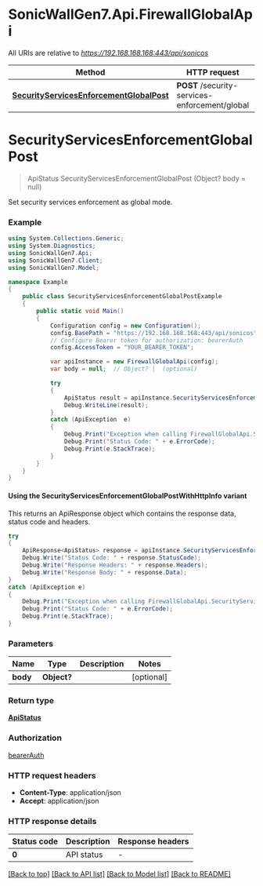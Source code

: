 # SonicWallGen7.Api.FirewallGlobalApi

All URIs are relative to *https://192.168.168.168:443/api/sonicos*

| Method | HTTP request | Description |
|--------|--------------|-------------|
| [**SecurityServicesEnforcementGlobalPost**](FirewallGlobalApi.md#securityservicesenforcementglobalpost) | **POST** /security-services-enforcement/global |  |

<a id="securityservicesenforcementglobalpost"></a>
# **SecurityServicesEnforcementGlobalPost**
> ApiStatus SecurityServicesEnforcementGlobalPost (Object? body = null)



Set security services enforcement as global mode.

### Example
```csharp
using System.Collections.Generic;
using System.Diagnostics;
using SonicWallGen7.Api;
using SonicWallGen7.Client;
using SonicWallGen7.Model;

namespace Example
{
    public class SecurityServicesEnforcementGlobalPostExample
    {
        public static void Main()
        {
            Configuration config = new Configuration();
            config.BasePath = "https://192.168.168.168:443/api/sonicos";
            // Configure Bearer token for authorization: bearerAuth
            config.AccessToken = "YOUR_BEARER_TOKEN";

            var apiInstance = new FirewallGlobalApi(config);
            var body = null;  // Object? |  (optional) 

            try
            {
                ApiStatus result = apiInstance.SecurityServicesEnforcementGlobalPost(body);
                Debug.WriteLine(result);
            }
            catch (ApiException  e)
            {
                Debug.Print("Exception when calling FirewallGlobalApi.SecurityServicesEnforcementGlobalPost: " + e.Message);
                Debug.Print("Status Code: " + e.ErrorCode);
                Debug.Print(e.StackTrace);
            }
        }
    }
}
```

#### Using the SecurityServicesEnforcementGlobalPostWithHttpInfo variant
This returns an ApiResponse object which contains the response data, status code and headers.

```csharp
try
{
    ApiResponse<ApiStatus> response = apiInstance.SecurityServicesEnforcementGlobalPostWithHttpInfo(body);
    Debug.Write("Status Code: " + response.StatusCode);
    Debug.Write("Response Headers: " + response.Headers);
    Debug.Write("Response Body: " + response.Data);
}
catch (ApiException e)
{
    Debug.Print("Exception when calling FirewallGlobalApi.SecurityServicesEnforcementGlobalPostWithHttpInfo: " + e.Message);
    Debug.Print("Status Code: " + e.ErrorCode);
    Debug.Print(e.StackTrace);
}
```

### Parameters

| Name | Type | Description | Notes |
|------|------|-------------|-------|
| **body** | **Object?** |  | [optional]  |

### Return type

[**ApiStatus**](ApiStatus.md)

### Authorization

[bearerAuth](../README.md#bearerAuth)

### HTTP request headers

 - **Content-Type**: application/json
 - **Accept**: application/json


### HTTP response details
| Status code | Description | Response headers |
|-------------|-------------|------------------|
| **0** | API status |  -  |

[[Back to top]](#) [[Back to API list]](../README.md#documentation-for-api-endpoints) [[Back to Model list]](../README.md#documentation-for-models) [[Back to README]](../README.md)

